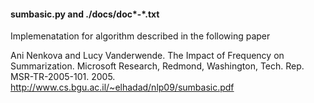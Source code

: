 #### sumbasic.py and ./docs/doc*-*.txt

Implemenatation for algorithm described in the following paper

Ani Nenkova and Lucy Vanderwende. The Impact of Frequency on Summarization. Microsoft Research,
Redmond, Washington, Tech. Rep. MSR-TR-2005-101. 2005. http://www.cs.bgu.ac.il/~elhadad/nlp09/sumbasic.pdf
